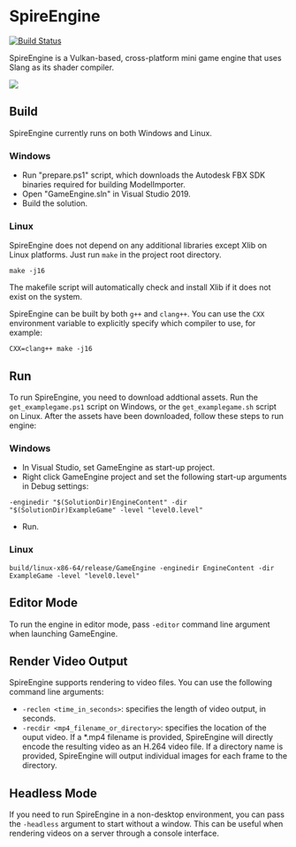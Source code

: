 # SpireEngine

[![Build Status](https://travis-ci.com/spire-engine/engine.svg?branch=master)](https://travis-ci.com/spire-engine/engine)

SpireEngine is a Vulkan-based, cross-platform mini game engine that uses Slang as its shader compiler.

![](https://github.com/csyonghe/SpireMiniEngineExtBinaries/blob/master/screenshot1.png)

## Build
SpireEngine currently runs on both Windows and Linux.
### Windows
- Run "prepare.ps1" script, which downloads the Autodesk FBX SDK binaries required for building ModelImporter.
- Open "GameEngine.sln" in Visual Studio 2019.
- Build the solution. 
### Linux
SpireEngine does not depend on any additional libraries except Xlib on Linux platforms. Just run `make` in the project root directory.
```
make -j16
```
The makefile script will automatically check and install Xlib if it does not exist on the system.

SpireEngine can be built by both `g++` and `clang++`. You can use the `CXX` environment variable to explicitly specify which compiler to use, for example:
```
CXX=clang++ make -j16
```

## Run
To run SpireEngine, you need to download addtional assets. Run the `get_examplegame.ps1` script on Windows, or the `get_examplegame.sh` script on Linux. After the assets have been downloaded, follow these steps to run engine:

### Windows
- In Visual Studio, set GameEngine as start-up project.
- Right click GameEngine project and set the following start-up arguments in Debug settings:
```
-enginedir "$(SolutionDir)EngineContent" -dir "$(SolutionDir)ExampleGame" -level "level0.level"
```
- Run.

### Linux
```
build/linux-x86-64/release/GameEngine -enginedir EngineContent -dir ExampleGame -level "level0.level"
```

## Editor Mode
To run the engine in editor mode, pass `-editor` command line argument when launching GameEngine.

## Render Video Output
SpireEngine supports rendering to video files. You can use the following command line arguments:
- `-reclen <time_in_seconds>`: specifies the length of video output, in seconds.
- `-recdir <mp4_filename_or_directory>`: specifies the location of the ouput video. If a *.mp4 filename is provided, SpireEngine will directly encode the resulting video as an H.264 video file. If a directory name is provided, SpireEngine will output individual images for each frame to the directory.

## Headless Mode
If you need to run SpireEngine in a non-desktop environment, you can pass the `-headless` argument to start without a window. This can be useful when rendering videos on a server through a console interface.

